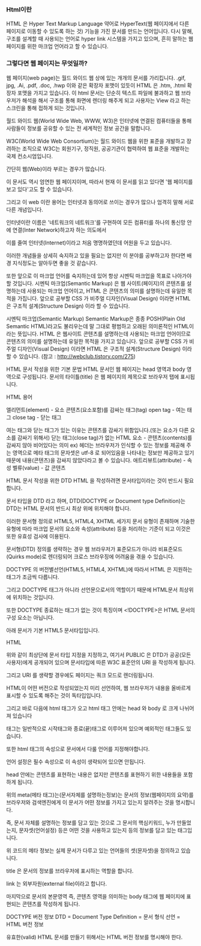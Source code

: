 ### Html이란

HTML 은 Hyper Text Markup Language 약어로 HyperText(웹 페이지에서 다른 페이지로 이동할 수 있도록 하는 것) 기능을 가진 문서를 만드는 언어입니다. 다시 말해, 구조를 설계할 때 사용되는 언어로 hyper link 시스템을 가지고 있으며, 흔히 말하는 웹 페이지를 위한 마크업 언어라고 할 수 있습니다.









### 그렇다면 웹 페이지는 무엇일까?

웹 페이지(web page)는 월드 와이드 웹 상에 있는 개개의 문서를 가리킵니다.
.gif, jpg, .Ai, .pdf, .doc, .hwp 이와 같은 확장자 포맷이 있듯이 HTML 은 .htm, .html 확장자 포맷을 가지고 있습니다.
이 html 문서는 단순히 텍스트 파일에 불과하고 웹 브라우저가 해석을 해서 구조를 통해 화면에 렌더링 해주게 되고 사용자는 View 라고 하는 스크린을 통해 접하게 되는 것입니다.


월드 와이드 웹(World Wide Web, WWW, W3)은 인터넷에 연결된 컴퓨터들을 통해 사람들이 정보를 공유할 수 있는 전 세계적인 정보 공간을 말합니다.

W3C(World Wide Web Consortium)는 월드 와이드 웹을 위한 표준을 개발하고 장려하는 조직으로 W3C는 회원기구, 정직원, 공공기관이 협력하여 웹 표준을 개발하는 국제 컨소시엄입니다.


간단히 웹(Web)이라 부르는 경우가 많습니다.

이 문서도 역시 엄연한 웹 페이지이며, 따라서 현재 이 문서를 읽고 있다면 '웹 페이지를 보고 있다'고도 할 수 있습니다.

그리고 이 web 이란 용어는 인터넷과 동의어로 쓰이는 경우가 많으나 엄격히 말해 서로 다른 개념입니다.

인터넷이란 이름은 '네트워크의 네트워크'를 구현하여 모든 컴퓨터를 하나의 통신망 안에 연결(Inter Network)하고자 하는 의도에서

이를 줄여 인터넷(Internet)이라고 처음 명명하였던데 어원을 두고 있습니다.

이러한 개념들을 상세히 숙지하고 있을 필요는 없지만 이 분야를 공부하고자 한다면 배경 지식정도는 알아두면 좋을 것 같습니다.

또한 앞으로 이 마크업 언어를 숙지하는데 있어 항상 시멘틱 마크업을 목표로 나아가야 할 것입니다.
시멘틱 마크업(Semantic Markup) 은 웹 사이트(페이지)의 콘텐츠를 설명하는데 사용되는 마크업 언어이고,
HTML 은 콘텐츠의 의미를 설명하는데 유일한 목적을 가집니다.
앞으로 공부할 CSS 가 비주얼 디자인(Visual Design) 이라면 HTML 은 구조적 설계(Structure Design) 이라 할 수 있습니다.



시멘틱 마크업(Semantic Markup)
Semantic Markup은 종종 POSH(Plain Old Semantic HTML)라고도 불리우는데 말 그대로 평범하고 오래된 의미론적인
HTML이라는 뜻입니다.
HTML 은 웹사이트 콘텐츠를 설명하는데 사용되는 마크업 언어이므로 콘텐츠의 의미를 설명하는데 유일한 목적을 가지고 있습니다.
앞으로 공부할 CSS 가 비주얼 디자인(Visual Design) 이라면 HTML 은 구조적 설계(Structure Design) 이라 할 수 있습니다.
(참고 : http://webclub.tistory.com/275)


HTML 문서 작성을 위한 기본 문법
HTML 문서인 웹 페이지는 head 영역과 body 영역으로 구성됩니다.
문서의 타이틀(title) 은 웹 페이지의 제목으로 브라우저 탭에 표시됩니다.



HTML 용어

엘리먼트(element) - 요소
콘텐츠(요소포함)를 감싸는 태그(tag)
open tag - 여는 태그
close tag - 닫는 태그 

여는 태그와 닫는 태그가 있는 이유는 콘텐츠를 감싸기 위함입니다.(또는 요소가 다른 요소를 감싸기 위해서)
닫는 태그(close tag)가 없는 HTML 요소 - 콘텐츠(contents)를 감싸지 않아 비어있다는 의미
ex) <meta charset="utf-8">
헤더는 브라우저가 인식할 수 있는 정보를 제공해 주는 영역으로 메타 태그의 문자셋은 utf-8 로 되어있음을 나타내는 정보만 제공하고 있기 때문에 내용(콘텐츠)을 감싸지 않았다라고 볼 수 있습니다.
애트리뷰트(attribute) - 속성
벨류(value) - 값
<tagname attribute="value"> 콘텐츠 </tagname>








HTML 문서 작성을 위한 DTD
HTML 을 작성하려면 문서타입이라는 것이 반드시 필요합니다.

문서 타입을 DTD 라고 하며, DTD(DOCTYPE or Document type Definition)는 DTD는 HTML 문서의 반드시 최상 위에 위치해야 합니다.

이러한 문서형 정의로 HTML5, HTML4, XHTML 세가지 문서 유형이 존재하며 기술한 유형에 따라 마크업 문서의 요소와 속성(attribute) 등을 처리하는 기준이 되고 이것은 또한 유효성 검사에 이용된다.


문서형(DTD) 정의를 생략하는 경우 웹 브라우저가 표준모드가 아니라 비표준모드(Quirks mode)로 렌더링되어 크로스 브라우징에 어려움을 겪을 수 있습니다.


DOCTYPE 의 버전별선언(HTML5, HTML4, XHTML)에 따라서 HTML 은 지원하는 태그가 조금씩 다릅니다.

그리고 DOCTYPE 태그가 아니라 선언문으로서의 역할이기 때문에 HTML문서 최상위에 위치하는 것입니다.

또한 DOCTYPE 종료하는 태그가 없는 것이 특징이며 <!DOCTYPE>은 HTML 문서의 구성 요소는 아닙니다.


아래 문서가 기본 HTML5 문서타입입니다.

HTML
<!DOCTYPE html>
<html lang="ko">
<head>
    <meta http-equiv="Content-Type" content="text/html; charset=utf-8">
    <meta http-equiv="Content-Script-Type" content="text/javascript">
    <meta http-equiv="Content-Style-Type" content="text/css">
    <title>HTML 4.01 문서타입</title>
    <link rel="stylesheet" type="text/css" href="css/service_name.css">
</head>
<body>

</body>
</html>

위와 같이 최상단에 문서 타입 지정을 지정하고, 여기서 PUBLIC 은 DTD가 공공(모든 사용자)에게 공개되어 있으며 문서타입에 따른 W3C 표준안의 URI 을 작성하게 됩니다.

그리고 URI 를 생략할 경우에도 페이지는 쿼크 모드로 렌더링됩니다.

HTML이 어떤 버전으로 작성되었는지 미리 선언하여, 웹 브라우저가 내용을 올바르게 표시할 수 있도록 해주는 것이 독타입입니다.

그리고 바로 다음에 html 태그가 오고 html 태그 안에는 head 와 body 로 크게 나뉘어져 있습니다

태그는 일반적으로 시작태그와 종료(끝)태그로 이루어져 있으며 예외적인 태그들도 있습니다.

또한 html 태그의 속성으로 문서에서 다룰 언어를 지정해야합니다.

언어 설정은 필수 속성으로 이 속성이 생략되어 있으면 안됩니다.

head 안에는 콘텐츠를 표현하는 내용은 없지만 콘텐츠를 표현하기 위한 내용들을 포함하게 됩니다.

위의 meta(메타 태그)는(문서자체를 설명하는정보)는 문서의 정보(웹페이지의 요약)를 브라우저와 검색엔진에게 이 문서가 어떤 정보를 가지고 있는지 알려주는 것을 명시합니다.

즉, 문서 자체를 설명하는 정보를 담고 있는 것으로 그 문서의 핵심키워드, 누가 만들었는지, 문자셋(언어설정) 등은 어떤 것을 사용하고 있는지 등의 정보를 담고 있는 태그입니다.

위 코드의 메타 정보는 실제 문서가 다루고 있는 언어들의 셋(문자셋)을 정의하고 있습니다.

title 은 문서의 정보를 브라우저에 표시하는 역할을 합니다.

link 는 외부자원(external file)이라고 합니다.

마지막으로 문서의 본문영역 즉, 콘텐츠 영역을 의미하는 body 태그에 웹 페이지에 표현되는 콘텐츠를 작성하게 됩니다.




DOCTYPE 버전 정보
DTD = Document Type Definition = 문서 형식 선언 = HTML 버전 정보

유효한(valid) HTML 문서를 만들기 위해서는 HTML 버전 정보를 명시해야 한다.